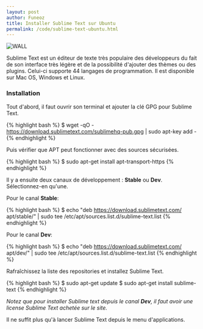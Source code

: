 ```yaml
---
layout: post
author: Funeoz
title: Installer Sublime Text sur Ubuntu
permalink: /code/sublime-text-ubuntu.html
---
```


![WALL](/techlovers/assets/image1sublime.png)

Sublime Text est un éditeur de texte très populaire des développeurs du fait de son interface très légère et de la possibilité d'ajouter des thèmes ou des plugins. Celui-ci supporte 44 langages de programmation. Il est disponible sur Mac OS, Windows et Linux. 

### Installation

Tout d'abord, il faut ouvrir son terminal et ajouter la clé GPG pour Sublime Text.

{% highlight bash %}
$ wget -qO - https://download.sublimetext.com/sublimehq-pub.gpg | sudo apt-key add -
{% endhighlight %}

Puis vérifier que APT peut fonctionner avec des sources sécurisées.

{% highlight bash %}
$ sudo apt-get install apt-transport-https
{% endhighlight %}

Il y a ensuite deux canaux de développement : **Stable** ou **Dev**. Sélectionnez-en qu'une.

Pour le canal **Stable**:

{% highlight bash %}
$ echo "deb https://download.sublimetext.com/ apt/stable/" | sudo tee /etc/apt/sources.list.d/sublime-text.list
{% endhighlight %}

Pour le canal **Dev**:

{% highlight bash %}
$ echo "deb https://download.sublimetext.com/ apt/dev/" | sudo tee /etc/apt/sources.list.d/sublime-text.list
{% endhighlight %}

Rafraîchissez la liste des repositories et installez Sublime Text.

{% highlight bash %}
$ sudo apt-get update
$ sudo apt-get install sublime-text
{% endhighlight %}

*Notez que pour installer Sublime text depuis le canal **Dev**, il faut avoir une license Sublime Text achetée sur le site.*

Il ne suffit plus qu'à lancer Sublime Text depuis le menu d'applications.